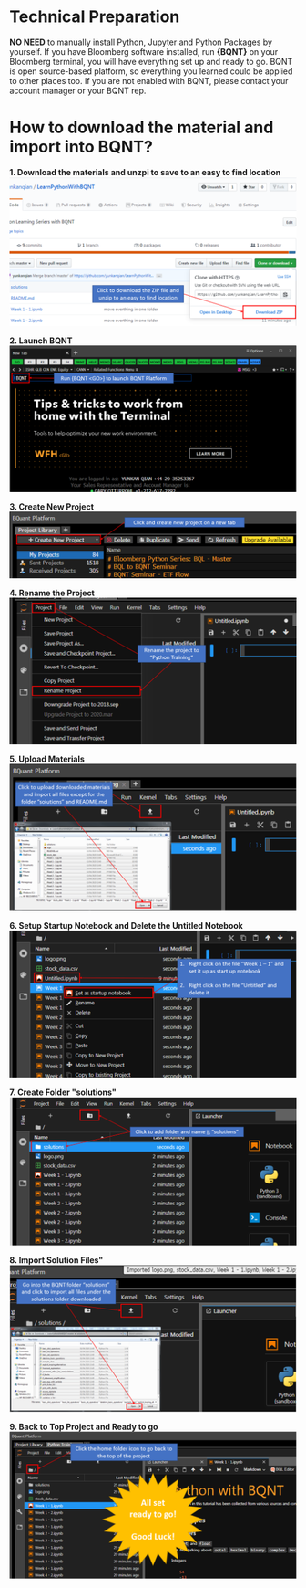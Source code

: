 # Technical Preparation
**NO NEED** to manually install Python, Jupyter and Python Packages by yourself.
If you have Bloomberg software installed, run **{BQNT}** on your Bloomberg terminal, you will have everything set up and ready to go. BQNT is open source-based platform, so everything you learned could be applied to other places too. If you are not enabled with BQNT, please contact your account manager or your BQNT rep. 

# How to download the material and import into BQNT?

**1. Download the materials and unzpi to save to an easy to find location**
![Download the materials](https://github.com/yunkanqian/PythonTrainingSetUpInstructions/blob/master/1.PNG)

**2. Launch BQNT**
![Launch BQNT](https://github.com/yunkanqian/PythonTrainingSetUpInstructions/blob/master/2.PNG)

**3. Create New Project**
![Create New Project](https://github.com/yunkanqian/PythonTrainingSetUpInstructions/blob/master/3.PNG)

**4. Rename the Project**
![Rename the Project](https://github.com/yunkanqian/PythonTrainingSetUpInstructions/blob/master/4.PNG)

**5. Upload Materials**
![Upload Materials](https://github.com/yunkanqian/PythonTrainingSetUpInstructions/blob/master/5.PNG)

**6. Setup Startup Notebook and Delete the Untitled Notebook**
![Setup Startup Notebook](https://github.com/yunkanqian/PythonTrainingSetUpInstructions/blob/master/6.PNG)

**7. Create Folder "solutions"**
![Create Folder solutions](https://github.com/yunkanqian/PythonTrainingSetUpInstructions/blob/master/7.PNG)

**8. Import Solution Files"**
![Import Solution Files](https://github.com/yunkanqian/PythonTrainingSetUpInstructions/blob/master/8.PNG)

**9. Back to Top Project and Ready to go**
![Back to Top Project](https://github.com/yunkanqian/PythonTrainingSetUpInstructions/blob/master/9.PNG)
